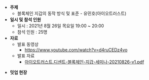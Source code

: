 - **주제**
  - 블록체인 지갑의 동작 방식 및 표준 - 유민호(아이오트러스트)
- **일시 및 참석 인원**
  - 일시 : 2021년 8월 26일 목요일 19:00 ~ 20:00
  - 참석 인원 : 25명
- **자료**
  - 발표 동영상
    - https://www.youtube.com/watch?v=d4ruCEDz4vo
  - 발표 자료
    -  [아이오트러스트.디센트-블록체인-지갑-세미나-20210826-v1.pdf](아이오트러스트.디센트-블록체인-지갑-세미나-20210826-v1.pdf) 

* **밋업 현장**

